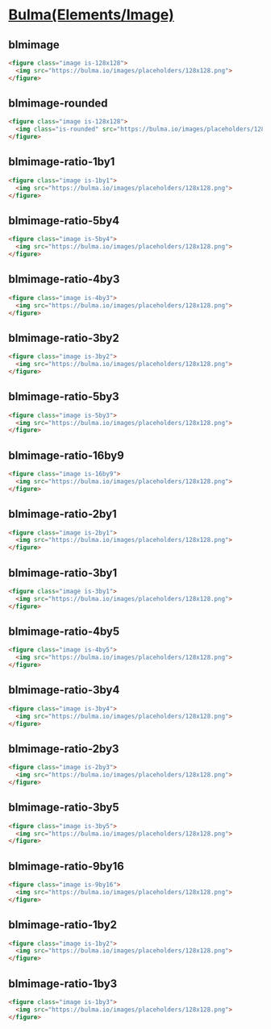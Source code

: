 [Bulma(Elements/Image)](https://bulma.io/documentation/elements/image/)
=====================

blmimage
--------

```html
<figure class="image is-128x128">
  <img src="https://bulma.io/images/placeholders/128x128.png">
</figure>
```

blmimage-rounded
--------

```html
<figure class="image is-128x128">
  <img class="is-rounded" src="https://bulma.io/images/placeholders/128x128.png">
</figure>
```

blmimage-ratio-1by1
--------

```html
<figure class="image is-1by1">
  <img src="https://bulma.io/images/placeholders/128x128.png">
</figure>
```

blmimage-ratio-5by4
--------

```html
<figure class="image is-5by4">
  <img src="https://bulma.io/images/placeholders/128x128.png">
</figure>
```

blmimage-ratio-4by3
--------

```html
<figure class="image is-4by3">
  <img src="https://bulma.io/images/placeholders/128x128.png">
</figure>
```

blmimage-ratio-3by2
--------

```html
<figure class="image is-3by2">
  <img src="https://bulma.io/images/placeholders/128x128.png">
</figure>
```

blmimage-ratio-5by3
--------

```html
<figure class="image is-5by3">
  <img src="https://bulma.io/images/placeholders/128x128.png">
</figure>
```

blmimage-ratio-16by9
--------

```html
<figure class="image is-16by9">
  <img src="https://bulma.io/images/placeholders/128x128.png">
</figure>
```

blmimage-ratio-2by1
--------

```html
<figure class="image is-2by1">
  <img src="https://bulma.io/images/placeholders/128x128.png">
</figure>
```

blmimage-ratio-3by1
--------

```html
<figure class="image is-3by1">
  <img src="https://bulma.io/images/placeholders/128x128.png">
</figure>
```

blmimage-ratio-4by5
--------

```html
<figure class="image is-4by5">
  <img src="https://bulma.io/images/placeholders/128x128.png">
</figure>
```

blmimage-ratio-3by4
--------

```html
<figure class="image is-3by4">
  <img src="https://bulma.io/images/placeholders/128x128.png">
</figure>
```

blmimage-ratio-2by3
--------

```html
<figure class="image is-2by3">
  <img src="https://bulma.io/images/placeholders/128x128.png">
</figure>
```

blmimage-ratio-3by5
--------

```html
<figure class="image is-3by5">
  <img src="https://bulma.io/images/placeholders/128x128.png">
</figure>
```

blmimage-ratio-9by16
--------

```html
<figure class="image is-9by16">
  <img src="https://bulma.io/images/placeholders/128x128.png">
</figure>
```

blmimage-ratio-1by2
--------

```html
<figure class="image is-1by2">
  <img src="https://bulma.io/images/placeholders/128x128.png">
</figure>
```

blmimage-ratio-1by3
--------

```html
<figure class="image is-1by3">
  <img src="https://bulma.io/images/placeholders/128x128.png">
</figure>
```
